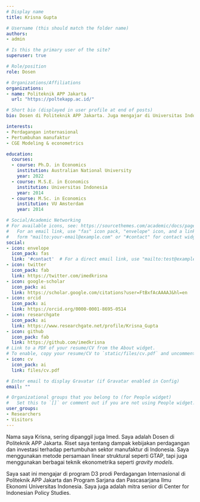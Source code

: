 ```yaml
---
# Display name
title: Krisna Gupta

# Username (this should match the folder name)
authors:
- admin

# Is this the primary user of the site?
superuser: true

# Role/position
role: Dosen

# Organizations/Affiliations
organizations:
- name: Politeknik APP Jakarta
  url: "https://poltekapp.ac.id/"

# Short bio (displayed in user profile at end of posts)
bio: Dosen di Politeknik APP Jakarta. Juga mengajar di Universitas Indonesia. Mitra senior di Center for Indonesian Policy Studies. Fokus penelitian tentang dampak kebijakan perdagangan dan investasi terhadap ekonomi Indonesia, terutama sektor manufaktur.

interests:
- Perdagangan internasional
- Pertumbuhan manufaktur
- CGE Modeling & econometrics

education:
  courses:
  - course: Ph.D. in Economics
    institution: Australian National University
    year: 2022
  - course: M.S.E. in Economics
    institution: Universitas Indonesia
    year: 2014
  - course: M.Sc. in Economics
    institution: VU Amsterdam
    year: 2014

# Social/Academic Networking
# For available icons, see: https://sourcethemes.com/academic/docs/page-builder/#icons
#   For an email link, use "fas" icon pack, "envelope" icon, and a link in the
#   form "mailto:your-email@example.com" or "#contact" for contact widget.
social:
- icon: envelope
  icon_pack: fas
  link: '#contact'  # For a direct email link, use "mailto:test@example.org".
- icon: twitter
  icon_pack: fab
  link: https://twitter.com/imedkrisna
- icon: google-scholar
  icon_pack: ai
  link: https://scholar.google.com/citations?user=FtBxfAcAAAAJ&hl=en
- icon: orcid
  icon_pack: ai
  link: https://orcid.org/0000-0001-8695-0514
- icon: researchgate
  icon_pack: ai
  link: https://www.researchgate.net/profile/Krisna_Gupta
- icon: github
  icon_pack: fab
  link: https://github.com/imedkrisna
# Link to a PDF of your resume/CV from the About widget.
# To enable, copy your resume/CV to `static/files/cv.pdf` and uncomment the lines below.
- icon: cv
  icon_pack: ai
  link: files/cv.pdf

# Enter email to display Gravatar (if Gravatar enabled in Config)
email: ""

# Organizational groups that you belong to (for People widget)
#   Set this to `[]` or comment out if you are not using People widget.
user_groups:
- Researchers
- Visitors
---
```


 Nama saya Krisna, sering dipanggil juga Imed. Saya adalah Dosen di Politeknik APP Jakarta. Riset saya tentang dampak kebijakan perdagangan dan investasi terhadap pertumbuhan sektor manufaktur di Indonesia. Saya menggunakan metode persamaan linear struktural seperti GTAP, tapi juga menggunakan berbagai teknik ekonometrika seperti *gravity models*.

 Saya saat ini mengajar di program D3 prodi Perdagangan Internasional di Politeknik APP Jakarta dan Program Sarjana dan Pascasarjana Ilmu Ekonomi Universitas Indonesia. Saya juga adalah mitra senior di Center for Indonesian Policy Studies.
